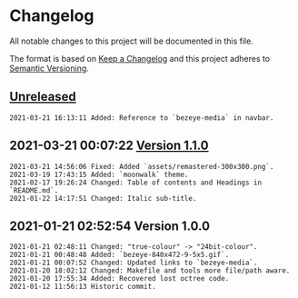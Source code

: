 # Changelog

All notable changes to this project will be documented in this file.

The format is based on [Keep a Changelog](http://keepachangelog.com/en/1.0.0/)
and this project adheres to [Semantic Versioning](http://semver.org/spec/v2.0.0.html).

## [Unreleased]

```
2021-03-21 16:13:11 Added: Reference to `bezeye-media` in navbar.
```

## 2021-03-21 00:07:22 [Version 1.1.0]

```
2021-03-21 14:56:06 Fixed: Added `assets/remastered-300x300.png`.
2021-03-19 17:43:15 Added: `moonwalk` theme.
2021-02-17 19:26:24 Changed: Table of contents and Headings in `README.md`.
2021-01-22 14:17:51 Changed: Italic sub-title.
```

## 2021-01-21 02:52:54 Version 1.0.0

```
2021-01-21 02:48:11 Changed: "true-colour" -> "24bit-colour".
2021-01-21 00:48:48 Added: `bezeye-840x472-9-5x5.gif`.
2021-01-21 00:07:52 Changed: Updated links to `bezeye-media`.
2021-01-20 18:02:12 Changed: Makefile and tools more file/path aware.
2021-01-20 17:55:34 Added: Recovered lost octree code.
2021-01-12 11:56:13 Historic commit.
```

[Unreleased]: https://github.com/xyzzy/bezeye/compare/v1.1.0...HEAD
[Version 1.1.0]: https://github.com/xyzzy/bezeye/compare/v1.0.0...v1.1.0
